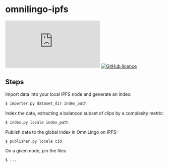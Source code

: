 # omnilingo-ipfs

[![Matrix #omnilingo:matrix.org](https://img.shields.io/matrix/omnilingo:matrix.org?color=blue&label=matrix%20chat&server_fqdn=matrix.org&style=flat-square)](https://matrix.to/#/#omnilingo:matrix.org?via=matrix.org)
[![GitHub licence](https://img.shields.io/badge/licence-AGPL--3.0-orange)](https://github.com/omnilingo/omnilingo-ipfs/blob/master/COPYING)


## Steps 

Import data into your local IPFS node and generate an index:

```bash
$ importer.py dataset_dir index_path
```

Index the data, extracting a balanced subset of clips by a complexity metric:

```bash
$ index.py locale index_path
```

Publish data to the global index in OmniLingo on IPFS:

```bash
$ publisher.py locale cid
```

On a given node, pin the files 
```bash
$ ...
```
